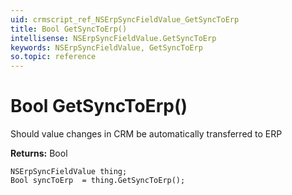 ```yaml
---
uid: crmscript_ref_NSErpSyncFieldValue_GetSyncToErp
title: Bool GetSyncToErp()
intellisense: NSErpSyncFieldValue.GetSyncToErp
keywords: NSErpSyncFieldValue, GetSyncToErp
so.topic: reference
---
```


# Bool GetSyncToErp()

Should value changes in CRM be automatically transferred to ERP

**Returns:** Bool

```crmscript
NSErpSyncFieldValue thing;
Bool syncToErp  = thing.GetSyncToErp();
```

